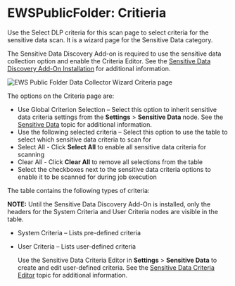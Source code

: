 # EWSPublicFolder: Critieria

Use the Select DLP criteria for this scan page to select criteria for the sensitive data scan. It is
a wizard page for the Sensitive Data category.

The Sensitive Data Discovery Add-on is required to use the sensitive data collection option and
enable the Criteria Editor. See the
[Sensitive Data Discovery Add-On Installation](/docs/accessanalyzer/11.6/install/sensitivedatadiscovery/overview.md)
for additional information.

![EWS Public Folder Data Collector Wizard Criteria page](/img/versioned_docs/accessanalyzer_11.6/accessanalyzer/admin/datacollector/ewsmailbox/criteria.webp)

The options on the Criteria page are:

- Use Global Criterion Selection – Select this option to inherit sensitive data criteria settings
  from the **Settings** > **Sensitive Data** node. See the
  [Sensitive Data](/docs/accessanalyzer/11.6/admin/settings/sensitivedata/overview.md)
  topic for additional information.
- Use the following selected criteria – Select this option to use the table to select which
  sensitive data criteria to scan for
- Select All - Click **Select All** to enable all sensitive data criteria for scanning
- Clear All - Click **Clear All** to remove all selections from the table
- Select the checkboxes next to the sensitive data criteria options to enable it to be scanned for
  during job execution

The table contains the following types of criteria:

**NOTE:** Until the Sensitive Data Discovery Add-On is installed, only the headers for the System
Criteria and User Criteria nodes are visible in the table.

- System Criteria – Lists pre-defined criteria
- User Criteria – Lists user-defined criteria

    Use the Sensitive Data Criteria Editor in **Settings** > **Sensitive Data** to create and edit
    user-defined criteria. See the
    [Sensitive Data Criteria Editor](/docs/accessanalyzer/11.6/sensitivedatadiscovery/criteriaeditor/overview.md)
    topic for additional information.
